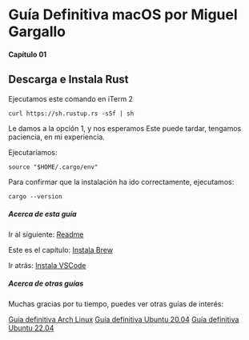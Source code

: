 # Guía Definitiva macOS por Miguel Gargallo


#### Capítulo 01
## Descarga e Instala Rust

Ejecutamos este comando en iTerm 2

    curl https://sh.rustup.rs -sSf | sh

Le damos a la opción 1, y nos esperamos
Este puede tardar, tengamos paciencia, en mi experiencia.

Ejecutaríamos:

    source "$HOME/.cargo/env"

Para confirmar que la instalación ha ido correctamente, ejecutamos:

    cargo --version


##### Acerca de esta guía

Ir al siguiente:
[Readme](https://github.com/miguelgargallo/guia-definitiva-macos#readme)

Este es el capítulo:
[Instala Brew](https://github.com/miguelgargallo/guia-definitiva-macos/blob/main/01-Instala-Brew.md)

Ir atrás:
[Instala VSCode](https://github.com/miguelgargallo/guia-definitiva-macos/blob/main/01-Instala-VSCode.md)


##### Acerca de otras guías

Muchas gracias por tu tiempo, puedes ver otras guías de interés:

[Guía definitiva Arch Linux](https://github.com/miguelgargallo/Guia-Definitiva-Arch-Linux)
[Guía definitiva Ubuntu 20.04](https://github.com/miguelgargallo/Configurar-Ubuntu-20.04-LTS-Handshake-spanish-guia-Rithvik-Vibhu)
[Guía definitiva Ubuntu 22.04](https://github.com/miguelgargallo/Guia-Definitiva-Ubuntu-2204)

